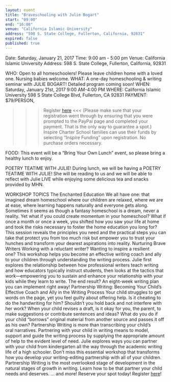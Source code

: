 ```yaml
---
layout: event
title: "Braveschooling with Julie Bogart"
start: "09:00"
end: "16:00"
venue: "California Islamic University"
address: "598 S. State College, Fullerton, California, 92831"
expired: false
published: true
---
```



Date: Saturday, January 21, 2017
Time: 9:00 am - 5:00 pm
Venue: California Islamic University
Address: 598 S. State College, Fullerton, California, 92831



WHO: Open to all homeschoolers! Please leave children home with a loved one. Nursing babies welcome.
WHAT: A one-day homeschooling & writing seminar with JULIE BOGART! Detailed program coming soon!
WHEN: Saturday, January 21st, 2017 9:00 AM-4:00 PM
WHERE: California Islamic University 598 S State College Blvd, Fullerton, CA 92831
PAYMENT: $79/PERSON, 
>>> Register [here](https://form.jotform.com/63160503697154) <<<
(Please make sure that your registration went through by ensuring that you were prompted to the PayPal page and completed your payment. That is the only way to guarantee a spot.)
Inspire Charter School families can use their funds by selecting “Inspire Funding” upon registration. No purchase orders necessary.

FOOD: This event will be a “Bring Your Own Lunch” event, so please bring a healthy lunch to enjoy.



POETRY TEATIME WITH JULIE!
During lunch, we will be having a POETRY TEATIME WITH JULIE! She will be reading to us and we will be able to reflect with Julie LIVE while enjoying some delicious tea and snacks provided by MHN.



WORKSHOP TOPICS
The Enchanted Education
We all have one: that imagined dream homeschool where our children are relaxed, where we are at ease, where learning happens naturally and everyone gets along. Sometimes it seems as though a fantasy homeschool is a dream, never a reality. Yet what if you could create momentum in your homeschool? What if once a month or once a week, you shifted how you saw your life at home and took the risks necessary to foster the home education you long for? This session reveals the principles you need and the practical steps you can take that protect you from too much risk but empower you to trust your hunches and transform your dearest aspirations into reality.
Nurturing Brave Writers
Working with a reluctant writer? Wanting to inspire a resilient one? This workshop helps you become an effective writing coach and ally to your children through understanding the writing process. Julie first explores the relationship between how professional writers teach writing and how educators typically instruct students, then looks at the tactics that work—empowering you to sustain and enhance your relationship with your kids while they learn to write. The end result? An eight-week writing plan you can implement right away!
Partnership Writing: Becoming Your Child’s Effective Coach and Ally in the Writing Process
Your child struggles to get words on the page, yet you feel guilty about offering help. Is it cheating to do the handwriting for him? Shouldn’t you hold back and not interfere with her work? When your child revises a draft, is it okay for you, the parent, to make suggestions or contribute sentences and ideas? What do you do if your child “borrows” original material from another source and passes it off as his own? Partnership Writing is more than transcribing your child’s oral narratives. Partnering with your child in writing means to model, support and guide the writing process by supplying the appropriate amount of help to the evident level of need. Julie explores ways you can partner with your child from kindergarten all the way through the academic writing life of a high schooler. Don’t miss this essential workshop that transforms how you develop your writing-editing partnership with all of your children. Partnership Writing is the most overlooked stage of development in the natural stages of growth in writing. Learn how to be that partner your child needs and deserves.
… and more!
Reserve your spot today! Register [here](https://form.jotform.com/63160503697154)!

